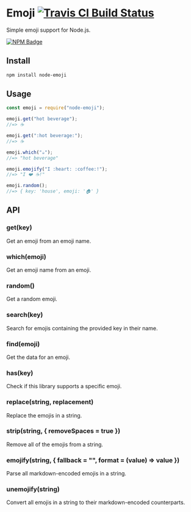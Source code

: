 # Emoji [![Travis CI Build Status](https://img.shields.io/travis/omnidan/node-emoji/master.svg?style=for-the-badge)](https://travis-ci.org/omnidan/node-emoji)

Simple emoji support for Node.js.

[![NPM Badge](https://nodei.co/npm/node-emoji.png)](https://npmjs.com/package/node-emoji)

## Install

```sh
npm install node-emoji
```

## Usage

```js
const emoji = require("node-emoji");

emoji.get("hot beverage");
//=> ☕️

emoji.get(":hot beverage:");
//=> ☕️

emoji.which("☕️");
//=> "hot beverage"

emoji.emojify("I :heart: :coffee:!");
//=> "I ❤️ ☕️!"

emoji.random();
//=> { key: 'house', emoji: '🏠' }
```

## API

### get(key)

Get an emoji from an emoji name.

### which(emoji)

Get an emoji name from an emoji.

### random()

Get a random emoji.

### search(key)

Search for emojis containing the provided key in their name.

### find(emoji)

Get the data for an emoji.

### has(key)

Check if this library supports a specific emoji.

### replace(string, replacement)

Replace the emojis in a string.

### strip(string, { removeSpaces = true })

Remove all of the emojis from a string.

### emojify(string, { fallback = "", format = (value) => value })

Parse all markdown-encoded emojis in a string.

### unemojify(string)

Convert all emojis in a string to their markdown-encoded counterparts.
